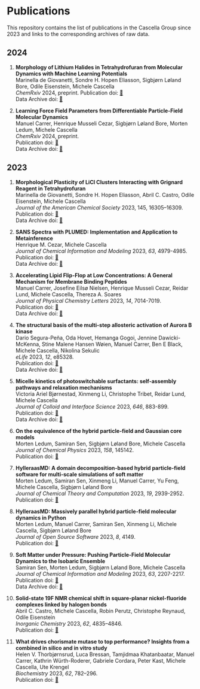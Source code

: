 
# Publications

This repository contains the list of publications in the Cascella Group since 2023 and links to the corresponding archives of raw data.  

## 2024

1.  **Morphology of Lithium Halides in Tetrahydrofuran from Molecular Dynamics with Machine Learning Potentials**  
    Marinella de Giovanetti, Sondre H. Hopen Eliasson, Sigbjørn Løland Bore, Odile Eisenstein, Michele Cascella  
    *ChemRxiv* 2024, preprint.
    Publication doi: [🔗](https://doi.org/10.26434/chemrxiv-2024-mxjqn)  
    Data Archive doi: [🔗](https://doi.org/10.11582/2024.00123)

1.  **Learning Force Field Parameters from Differentiable Particle-Field Molecular Dynamics**     
    Manuel Carrer, Henrique Musseli Cezar, Sigbjørn Løland Bore, Morten Ledum, Michele Cascella  
    *ChemRxiv* 2024, preprint.  
    Publication doi: [🔗](https://doi.org/10.26434/chemrxiv-2024-js244)    
    Data Archive doi: [🔗](https://doi.org/10.11582/2024.00064)
    
## 2023 

1.  **Morphological Plasticity of LiCl Clusters Interacting with Grignard Reagent in Tetrahydrofuran**  
    Marinella de Giovanetti, Sondre H. Hopen Eliasson, Abril C. Castro, Odile Eisenstein, Michele Cascella  
    *Journal of the American Chemical Society* 2023, 145, 16305–16309.  
    Publication doi: [🔗](https://doi.org/10.1021/jacs.3c04238)  
    Data Archive doi: [🔗](https://doi.org/10.11582/2023.00073) 

1.  **SANS Spectra with PLUMED: Implementation and Application to Metainference**   
    Henrique M. Cezar, Michele Cascella   
    *Journal of Chemical Information and Modeling* 2023, *63*, 4979-4985.  
    Publication doi: [🔗](https://doi.org/10.1021/acs.jcim.3c00724)     
    Data Archive doi: [🔗](https://doi.org/10.11582/2023.00057)

1.  **Accelerating Lipid Flip-Flop at Low Concentrations: A General Mechanism for Membrane Binding Peptides**     
    Manuel Carrer, Josefine Eilsø Nielsen, Henrique Musseli Cezar, Reidar Lund, Michele Cascella, Thereza A. Soares    
    *Journal of Physical Chemistry Letters* 2023, *14*, 7014-7019.  
    Publication doi: [🔗](https://doi.org/10.1021/acs.jpclett.3c01284)    
    Data Archive doi: [🔗](https://doi.org/10.11582/2023.00125)

1.  **The structural basis of the multi-step allosteric activation of Aurora B kinase**   
    Dario Segura-Peña, Oda Hovet, Hemanga Gogoi, Jennine Dawicki-McKenna, Stine Malene Hansen Wøien, Manuel Carrer, Ben E Black, Michele  Cascella, Nikolina Sekulic   
    *eLife* 2023, *12*, e85328.    
    Publication doi: [🔗](https://doi.org/10.7554/eLife.85328)     
    Data Archive doi: [🔗](https://doi.org/10.11582/2023.00028) 
   
1.  **Micelle kinetics of photoswitchable surfactants: self-assembly pathways and relaxation mechanisms**      
    Victoria Ariel Bjørnestad, Xinmeng Li, Christophe Tribet, Reidar Lund, Michele Cascella   
    *Journal of Colloid and Interface Science* 2023, *646*, 883-899.    
    Publication doi: [🔗](https://doi.org/10.1016/j.jcis.2023.05.057)    
    Data Archive doi: [🔗](https://doi.org/10.11582/2023.00026)  
   
1.  **On the equivalence of the hybrid particle-field and Gaussian core models**     
    Morten Ledum, Samiran Sen, Sigbjørn Løland Bore, Michele Cascella  
    *Journal of Chemical Physics* 2023, *158*, 145142.  
    Publication doi: [🔗](https://doi.org/10.1063/5.0145142)

1.  **HylleraasMD: A domain decomposition-based hybrid particle-field software for multi-scale simulations of soft matter**  
    Morten Ledum, Samiran Sen, Xinmeng Li, Manuel Carrer, Yu Feng, Michele Cascella, Sigbjørn Løland Bore  
    *Journal of Chemical Theory and Computation* 2023, *19*, 2939-2952.   
    Publication doi: [🔗](https://doi.org/10.1021/acs.jctc.3c00134)
     
1.  **HylleraasMD: Massively parallel hybrid particle-field molecular dynamics in Python**  
    Morten Ledum, Manuel Carrer, Samiran Sen, Xinmeng Li, Michele Cascella, Sigbjørn Løland Bore  
    *Journal of Open Source Software* 2023, *8*, 4149.   
    Publication doi: [🔗](https://doi.org/10.21105/joss.04149)  
  
1.  **Soft Matter under Pressure: Pushing Particle-Field Molecular Dynamics to the Isobaric Ensemble**      
    Samiran Sen, Morten Ledum, Sigbjørn Løland Bore, Michele Cascella  
    *Journal of Chemical Information and Modeling* 2023, *63*, 2207-2217.      
    Publication doi: [🔗](https://doi.org/10.1021/acs.jcim.3c00186)  
    Data Archive doi: [🔗](https://doi.org/10.11582/2023.00019)
   
1.  **Solid-state 19F NMR chemical shift in square-planar nickel-fluoride complexes linked by halogen bonds**    
    Abril C. Castro, Michele Cascella, Robin Perutz, Christophe Reynaud, Odile Eisenstein  
    *Inorganic Chemistry* 2023, *62*, 4835–4846.   
    Publication doi: [🔗](https://doi.org/10.1021/acs.inorgchem.2c04063)
   
1.  **What drives chorismate mutase to top performance? Insights from a combined in silico and in vitro study**  
    Helen V. Thorbjørnsrud, Luca Bressan, Tamjidmaa Khatanbaatar, Manuel Carrer, Kathrin Würth-Roderer, Gabriele Cordara, Peter Kast, Michele Cascella, Ute Krengel  
    *Biochemistry* 2023, *62*, 782–296.   
    Publication doi: [🔗](https://doi.org/10.1021/acs.biochem.2c00635)
  
   
   
